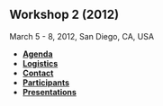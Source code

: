 
## **Workshop 2 (2012)**

March 5 - 8, 2012,  San Diego, CA,  USA

+ **[Agenda](agenda2012.jpg?raw=true)**
+ **[Logistics](logistics.md)**
+ **[Contact](contact.md)**
+ **[Participants](participants.md)**
+ **[Presentations](presentations.md)**
